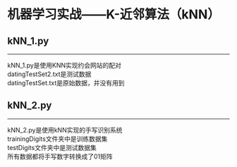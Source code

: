 机器学习实战——K-近邻算法（kNN）
=======================
## kNN_1.py
---------
kNN_1.py是使用KNN实现约会网站的配对<br>
datingTestSet2.txt是测试数据<br>
datingTestSet.txt是原始数据，并没有用到

## kNN_2.py
---------
kNN_2.py是使用kNN实现的手写识别系统<br>
trainingDigits文件夹中是训练数据集<br>
testDigits文件夹中是测试数据集<br>
所有数据都将手写数字转换成了01矩阵<br>



